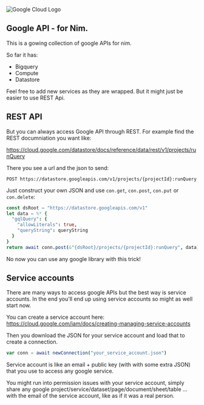 
![Google Cloud Logo](https://cloud.google.com/_static/images/cloud/icons/favicons/onecloud/super_cloud.png)

## Google API - for Nim.

This is a gowing collection of google APIs for nim.

So far it has:

* Bigquery
* Compute
* Datastore

Feel free to add new services as they are wrapped. But it might just be easier to use REST Api.


## REST API

But you can always access Google API through REST. For example find the REST documniation you want like:

https://cloud.google.com/datastore/docs/reference/data/rest/v1/projects/runQuery

There you see a url and the json to send:

```POST https://datastore.googleapis.com/v1/projects/{projectId}:runQuery```

Just construct your own JSON and use `con.get`, `con.post`, `con.put` or `con.delete`:

```nim
const dsRoot = "https://datastore.googleapis.com/v1"
let data = %* {
  "gqlQuery": {
    "allowLiterals": true,
    "queryString": queryString
  }
}
return await conn.post(&"{dsRoot}/projects/{projectId}:runQuery", data)
```

No now you can use any google library with this trick!

## Service accounts

There are many ways to access google APIs but the best way is service accounts. In the end you'll end up using service accounts so might as well start now.

You can create a service account here: https://cloud.google.com/iam/docs/creating-managing-service-accounts

Then you download the JSON for your service account and load that to create a connection.

```nim
var conn = await newConnection("your_service_account.json")
```

Service account is like an email + public key (with with some extra JSON) that you use to access any google service.

You might run into permission issues with your service account, simply share any google project/service/dataset/page/document/sheet/table ... with the email of the service account, like as if it was a real person.